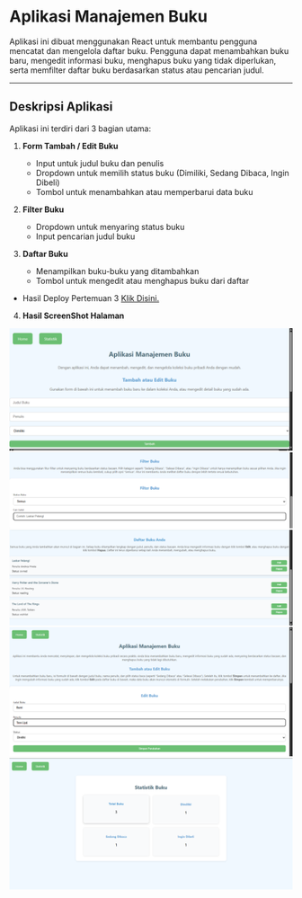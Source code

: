 # Aplikasi Manajemen Buku

Aplikasi ini dibuat menggunakan React untuk membantu pengguna mencatat dan mengelola daftar buku. Pengguna dapat menambahkan buku baru, mengedit informasi buku, menghapus buku yang tidak diperlukan, serta memfilter daftar buku berdasarkan status atau pencarian judul.

---

## Deskripsi Aplikasi

Aplikasi ini terdiri dari 3 bagian utama:

1. **Form Tambah / Edit Buku**  
   - Input untuk judul buku dan penulis  
   - Dropdown untuk memilih status buku (Dimiliki, Sedang Dibaca, Ingin Dibeli)  
   - Tombol untuk menambahkan atau memperbarui data buku

2. **Filter Buku**  
   - Dropdown untuk menyaring status buku  
   - Input pencarian judul buku

3. **Daftar Buku**  
   - Menampilkan buku-buku yang ditambahkan  
   - Tombol untuk mengedit atau menghapus buku dari daftar

- Hasil Deploy Pertemuan 3 [Klik Disini.](https://pemrograman-web-itera-122140218-pertemuan3.vercel.app)
4. **Hasil ScreenShot Halaman**
  
  ![Screenshot Tambah Buku](./images/TambahBuku.png)
  ![Screenshot Filter Buku](./images/FilterBuku.png)
  ![Screenshot Daftar Buku](./images/DaftarBuku.png)
  ![Screenshot Edit Buku](./images/EditBuku.png)
  ![Screenshot Statistik Buku](./images/StatistikBuku.png)  
